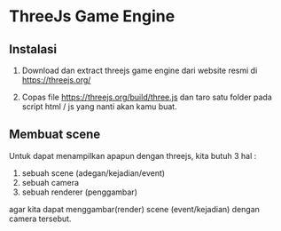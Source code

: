 # ThreeJs Game Engine

## Instalasi
   1. Download dan extract threejs game engine dari website resmi di  https://threejs.org/ 

   2. Copas file https://threejs.org/build/three.js dan taro satu folder pada script html / js yang nanti akan kamu buat.

## Membuat scene

   Untuk dapat menampilkan apapun dengan threejs, kita butuh 3 hal :
  1. sebuah scene (adegan/kejadian/event)
   2. sebuah camera
   3. sebuah renderer (penggambar)
   
   agar kita dapat menggambar(render) scene (event/kejadian) dengan camera tersebut.

<html>
 <head>
  <title> My first three.js app </title>
  <style>
   body{margin: 0}
   canvas{width: 100%; height: 100%}
  </style>
 </head>

 <body>
  <script src = "three.js"> </script>

  <script>
   var scene    = new THREE.Scene()
   var camera   = new THREE.PerspectiveCamera(25, window.innerWidth / window.innerHeight, 0.1, 1000)
   var renderer = new THREE.WebGLRenderer()




You can use the [editor on GitHub](https://github.com/nengkya/nengkya.github.io/edit/master/index.md) to maintain and preview the content for your website in Markdown files.

Whenever you commit to this repository, GitHub Pages will run [Jekyll](https://jekyllrb.com/) to rebuild the pages in your site, from the content in your Markdown files.

### Markdown

Markdown is a lightweight and easy-to-use syntax for styling your writing. It includes conventions for

```markdown
Syntax highlighted code block

# Header 1
## Header 2
### Header 3

- Bulleted
- List

1. Numbered
2. List

**Bold** and _Italic_ and `Code` text

[Link](url) and ![Image](src)
```

For more details see [GitHub Flavored Markdown](https://guides.github.com/features/mastering-markdown/).

### Jekyll Themes

Your Pages site will use the layout and styles from the Jekyll theme you have selected in your [repository settings](https://github.com/nengkya/nengkya.github.io/settings). The name of this theme is saved in the Jekyll `_config.yml` configuration file.

### Support or Contact

Having trouble with Pages? Check out our [documentation](https://help.github.com/categories/github-pages-basics/) or [contact support](https://github.com/contact) and we’ll help you sort it out.
